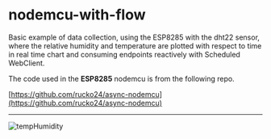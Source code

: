 # nodemcu-with-flow

Basic example of data collection, using the ESP8285 with the dht22 sensor, where the relative humidity and temperature are plotted with respect to time in real time chart and consuming endpoints reactively with Scheduled WebClient.

The code used in the **ESP8285** nodemcu is from the following repo.

[https://github.com/rucko24/async-nodemcu](https://github.com/rucko24/async-nodemcu)



---

![tempHumidity](https://user-images.githubusercontent.com/17187599/123725333-3a4ccf00-d88e-11eb-8eb0-3e78dfebdbaf.gif)

